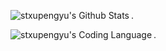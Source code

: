 



<img align="left" alt="stxupengyu's Github Stats" src="https://github-readme-stats.vercel.app/api?username=stxupengyu&show_icons=true&hide_border=true" />. 


<img align="left" alt="stxupengyu's Coding Language" src="https://github-readme-stats.vercel.app/api/top-langs/?username=stxupengyu&theme=buefy&layout=compact&hide_border=true" />. 

